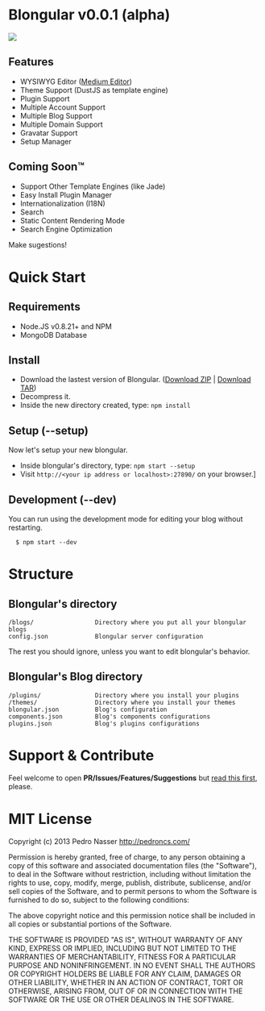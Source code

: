 Blongular v0.0.1 (alpha)
==========================

![](https://dl.dropboxusercontent.com/u/21773527/blongular.jpg)

## Features
- WYSIWYG Editor ([Medium Editor](https://github.com/daviferreira/medium-editor))
- Theme Support (DustJS as template engine)
- Plugin Support
- Multiple Account Support
- Multiple Blog Support
- Multiple Domain Support
- Gravatar Support
- Setup Manager

## Coming Soon™

- Support Other Template Engines (like Jade)
- Easy Install Plugin Manager
- Internationalization (I18N)
- Search
- Static Content Rendering Mode
- Search Engine Optimization

Make sugestions!

# Quick Start

## Requirements

- Node.JS v0.8.21+ and NPM
- MongoDB Database

## Install

- Download the lastest version of Blongular. ([Download ZIP](http://blongular.com/latest.zip) | [Download TAR](http://blongular.com/latest.tar.gz))
- Decompress it.
- Inside the new directory created, type: `npm install`

## Setup (--setup)

Now let's setup your new blongular.

- Inside blongular's directory, type: `npm start --setup`
- Visit `http://<your ip address or localhost>:27890/` on your browser.]

## Development (--dev) 

You can run using the development mode for editing your blog without restarting.

      $ npm start --dev

# Structure

## Blongular's directory

```
/blogs/                 Directory where you put all your blongular blogs
config.json             Blongular server configuration
```

The rest you should ignore, unless you want to edit blongular's behavior.

## Blongular's Blog directory
```
/plugins/               Directory where you install your plugins
/themes/                Directory where you install your themes
blongular.json          Blog's configuration
components.json         Blog's components configurations
plugins.json            Blog's plugins configurations
```

# Support & Contribute

Feel welcome to open **PR/Issues/Features/Suggestions** but [read this first](http://github.com/blongular/blongular), please.

# MIT License

Copyright (c) 2013 Pedro Nasser <http://pedroncs.com/>

Permission is hereby granted, free of charge, to any person obtaining a copy
of this software and associated documentation files (the "Software"), to deal
in the Software without restriction, including without limitation the rights
to use, copy, modify, merge, publish, distribute, sublicense, and/or sell
copies of the Software, and to permit persons to whom the Software is
furnished to do so, subject to the following conditions:

The above copyright notice and this permission notice shall be included in
all copies or substantial portions of the Software.

THE SOFTWARE IS PROVIDED "AS IS", WITHOUT WARRANTY OF ANY KIND, EXPRESS OR
IMPLIED, INCLUDING BUT NOT LIMITED TO THE WARRANTIES OF MERCHANTABILITY,
FITNESS FOR A PARTICULAR PURPOSE AND NONINFRINGEMENT. IN NO EVENT SHALL THE
AUTHORS OR COPYRIGHT HOLDERS BE LIABLE FOR ANY CLAIM, DAMAGES OR OTHER
LIABILITY, WHETHER IN AN ACTION OF CONTRACT, TORT OR OTHERWISE, ARISING FROM,
OUT OF OR IN CONNECTION WITH THE SOFTWARE OR THE USE OR OTHER DEALINGS IN
THE SOFTWARE.
